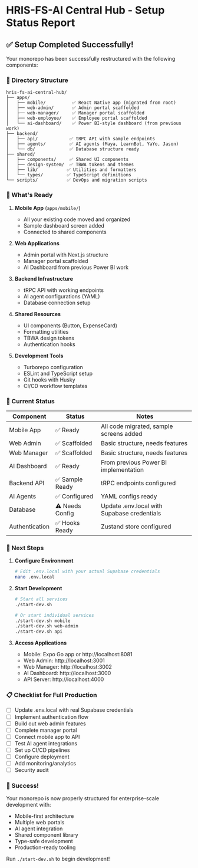 # HRIS-FS-AI Central Hub - Setup Status Report

## ✅ Setup Completed Successfully!

Your monorepo has been successfully restructured with the following components:

### 📁 Directory Structure

```
hris-fs-ai-central-hub/
├── apps/
│   ├── mobile/          ✅ React Native app (migrated from root)
│   ├── web-admin/       ✅ Admin portal scaffolded
│   ├── web-manager/     ✅ Manager portal scaffolded
│   ├── web-employee/    ✅ Employee portal scaffolded
│   └── ai-dashboard/    ✅ Power BI-style dashboard (from previous work)
├── backend/
│   ├── api/            ✅ tRPC API with sample endpoints
│   ├── agents/         ✅ AI agents (Maya, LearnBot, YaYo, Jason)
│   └── db/             ✅ Database structure ready
├── shared/
│   ├── components/     ✅ Shared UI components
│   ├── design-system/  ✅ TBWA tokens and themes
│   ├── lib/           ✅ Utilities and formatters
│   └── types/         ✅ TypeScript definitions
└── scripts/           ✅ DevOps and migration scripts
```

### 🎯 What's Ready

1. **Mobile App** (`apps/mobile/`)
   - All your existing code moved and organized
   - Sample dashboard screen added
   - Connected to shared components

2. **Web Applications**
   - Admin portal with Next.js structure
   - Manager portal scaffolded
   - AI Dashboard from previous Power BI work

3. **Backend Infrastructure**
   - tRPC API with working endpoints
   - AI agent configurations (YAML)
   - Database connection setup

4. **Shared Resources**
   - UI components (Button, ExpenseCard)
   - Formatting utilities
   - TBWA design tokens
   - Authentication hooks

5. **Development Tools**
   - Turborepo configuration
   - ESLint and TypeScript setup
   - Git hooks with Husky
   - CI/CD workflow templates

### 🚦 Current Status

| Component | Status | Notes |
|-----------|--------|-------|
| Mobile App | ✅ Ready | All code migrated, sample screens added |
| Web Admin | ✅ Scaffolded | Basic structure, needs features |
| Web Manager | ✅ Scaffolded | Basic structure, needs features |
| AI Dashboard | ✅ Ready | From previous Power BI implementation |
| Backend API | ✅ Sample Ready | tRPC endpoints configured |
| AI Agents | ✅ Configured | YAML configs ready |
| Database | ⚠️ Needs Config | Update .env.local with Supabase credentials |
| Authentication | ✅ Hooks Ready | Zustand store configured |

### 🔧 Next Steps

1. **Configure Environment**
   ```bash
   # Edit .env.local with your actual Supabase credentials
   nano .env.local
   ```

2. **Start Development**
   ```bash
   # Start all services
   ./start-dev.sh
   
   # Or start individual services
   ./start-dev.sh mobile
   ./start-dev.sh web-admin
   ./start-dev.sh api
   ```

3. **Access Applications**
   - Mobile: Expo Go app or http://localhost:8081
   - Web Admin: http://localhost:3001
   - Web Manager: http://localhost:3002
   - AI Dashboard: http://localhost:3000
   - API Server: http://localhost:4000

### 📋 Checklist for Full Production

- [ ] Update .env.local with real Supabase credentials
- [ ] Implement authentication flow
- [ ] Build out web admin features
- [ ] Complete manager portal
- [ ] Connect mobile app to API
- [ ] Test AI agent integrations
- [ ] Set up CI/CD pipelines
- [ ] Configure deployment
- [ ] Add monitoring/analytics
- [ ] Security audit

### 🎉 Success!

Your monorepo is now properly structured for enterprise-scale development with:
- Mobile-first architecture
- Multiple web portals
- AI agent integration
- Shared component library
- Type-safe development
- Production-ready tooling

Run `./start-dev.sh` to begin development!
